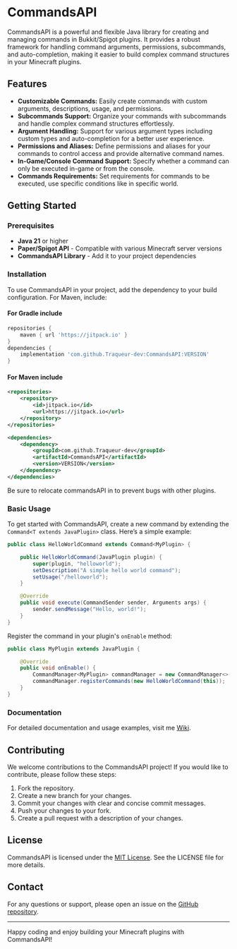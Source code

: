 # CommandsAPI

CommandsAPI is a powerful and flexible Java library for creating and managing commands in Bukkit/Spigot plugins. It provides a robust framework for handling command arguments, permissions, subcommands, and auto-completion, making it easier to build complex command structures in your Minecraft plugins.

## Features

- **Customizable Commands:** Easily create commands with custom arguments, descriptions, usage, and permissions.
- **Subcommands Support:** Organize your commands with subcommands and handle complex command structures effortlessly.
- **Argument Handling:** Support for various argument types including custom types and auto-completion for a better user experience.
- **Permissions and Aliases:** Define permissions and aliases for your commands to control access and provide alternative command names.
- **In-Game/Console Command Support:** Specify whether a command can only be executed in-game or from the console.
- **Commands Requirements:** Set requirements for commands to be executed, use specific conditions like in specific world.

## Getting Started

### Prerequisites

- **Java 21** or higher
- **Paper/Spigot API** - Compatible with various Minecraft server versions
- **CommandsAPI Library** - Add it to your project dependencies

### Installation

To use CommandsAPI in your project, add the dependency to your build configuration. For Maven, include:

#### For Gradle include 
```groovy
repositories {
    maven { url 'https://jitpack.io' }
}
dependencies {
    implementation 'com.github.Traqueur-dev:CommandsAPI:VERSION'
}
```

#### For Maven include
```xml 
<repositories>
    <repository>
        <id>jitpack.io</id>
        <url>https://jitpack.io</url>
    </repository>
</repositories>

<dependencies>
    <dependency>
        <groupId>com.github.Traqueur-dev</groupId>
        <artifactId>CommandsAPI</artifactId>
        <version>VERSION</version>
    </dependency>
</dependencies>
```
Be sure to relocate commandsAPI in to prevent bugs with other plugins.

### Basic Usage

To get started with CommandsAPI, create a new command by extending the `Command<T extends JavaPlugin>` class. Here’s a simple example:

```java
public class HelloWorldCommand extends Command<MyPlugin> {

    public HelloWorldCommand(JavaPlugin plugin) {
        super(plugin, "helloworld");
        setDescription("A simple hello world command");
        setUsage("/helloworld");
    }

    @Override
    public void execute(CommandSender sender, Arguments args) {
        sender.sendMessage("Hello, world!");
    }
}
```

Register the command in your plugin's `onEnable` method:

```java
public class MyPlugin extends JavaPlugin {

    @Override
    public void onEnable() {
        CommandManager<MyPlugin> commandManager = new CommandManager<>(this);
        commandManager.registerCommands(new HelloWorldCommand(this));
    }
}
```

### Documentation

For detailed documentation and usage examples, visit me [Wiki](https://github.com/Traqueur-dev/CommandsAPI/wiki).

## Contributing

We welcome contributions to the CommandsAPI project! If you would like to contribute, please follow these steps:

1. Fork the repository.
2. Create a new branch for your changes.
3. Commit your changes with clear and concise commit messages.
4. Push your changes to your fork.
5. Create a pull request with a description of your changes.

## License

CommandsAPI is licensed under the [MIT License](LICENSE). See the LICENSE file for more details.

## Contact

For any questions or support, please open an issue on the [GitHub repository](https://github.com/Traqueur-dev/CommandsAPI/issues).

---

Happy coding and enjoy building your Minecraft plugins with CommandsAPI!
